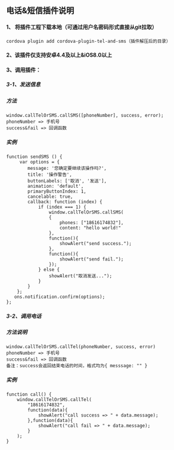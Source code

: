 ## 电话&短信插件说明

#### 1、 将插件工程下载本地（可通过用户名密码形式直接从git拉取）

	cordova plugin add cordova-plugin-tel-and-sms（插件解压后的目录）
	
#### 2、该插件仅支持安卓4.4及以上&iOS8.0以上

#### 3、调用插件：

##### 3-1、发送信息

##### 方法
	window.callTelOrSMS.callSMS([phoneNumber], success, error);
	phoneNumber => 手机号
	success&fail => 回调函数
	
##### 实例
	function sendSMS () {
		 var options = {
		 	message: '您确定要继续该操作吗?',
		 	title: '操作警告',
		 	buttonLabels: ['取消', '发送'],
		 	animation: 'default',
		 	primaryButtonIndex: 1,
		 	cancelable: true,
		 	callback: function (index) {
		 		if (index === 1) {
		 			window.callTelOrSMS.callSMS(
		 			{
		 				phones: ["18616174832"],
		 				content: "hello world!"
		 			},
		 			function(){
		 				showAlert("send success.");
		 			},
		 			function(){
		 				showAlert("send fail.");
		 			});
		 		} else {
		 			showAlert("取消发送...");
		 		}
	   		}
	   	};
	   ons.notification.confirm(options);
	};
	
##### 3-2、调用电话  

##### 方法说明
	window.callTelOrSMS.callTel(phoneNumber, success, error)
	phoneNumber => 手机号
	success&fail => 回调函数
	备注：success会返回结束电话的时间，格式均为{ messsage: "" }
	
##### 实例
	function call() {
		window.callTelOrSMS.callTel(
			"18616174832", 
			function(data){
				showAlert("call success => " + data.message);
			},function(data){
				showAlert("call fail => " + data.message);
			}
		);
	}
	
	
